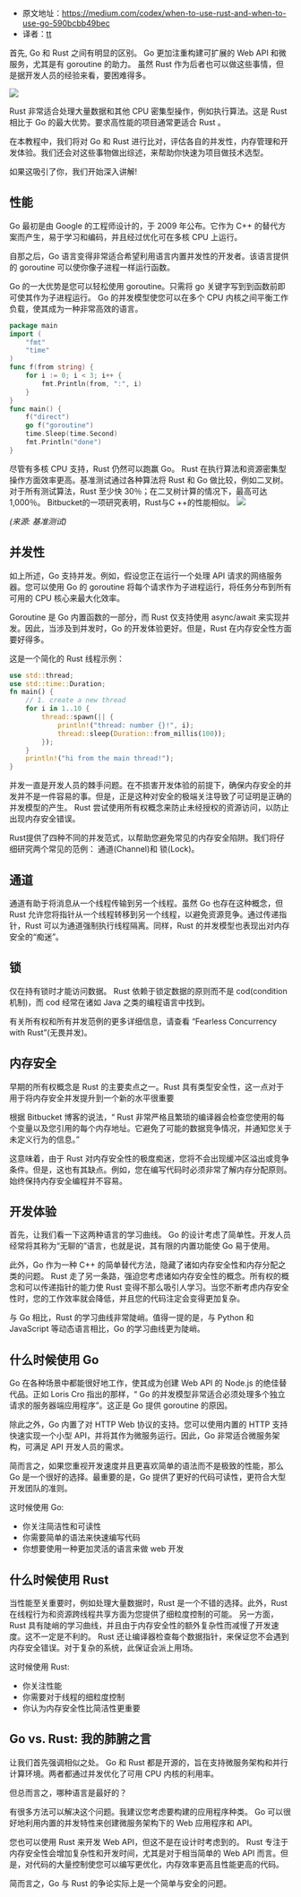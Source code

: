 - 原文地址：https://medium.com/codex/when-to-use-rust-and-when-to-use-go-590bcbb49bec
- 译者：[tt](https://github.com/1-st)

首先, Go 和 Rust 之间有明显的区别。 Go 更加注重构建可扩展的 Web API 和微服务，尤其是有 goroutine 的助力。 虽然 Rust 作为后者也可以做这些事情，但是据开发人员的经验来看，要困难得多。


![](../static/images/w12_When_To_Use_Rust_And_When_To_Use_Go/go_vs_rust.jpg)

Rust 非常适合处理大量数据和其他 CPU 密集型操作，例如执行算法。这是 Rust 相比于 Go 的最大优势。要求高性能的项目通常更适合 Rust 。

在本教程中，我们将对 Go 和 Rust 进行比对，评估各自的并发性，内存管理和开发体验。我们还会对这些事物做出综述，来帮助你快速为项目做技术选型。

如果这吸引了你，我们开始深入讲解!

## 性能
Go 最初是由 Google 的工程师设计的，于 2009 年公布。它作为 C++ 的替代方案而产生，易于学习和编码，并且经过优化可在多核 CPU 上运行。

自那之后，Go 语言变得非常适合希望利用语言内置并发性的开发者。该语言提供的 goroutine 可以使你像子进程一样运行函数。

Go 的一大优势是您可以轻松使用 goroutine。只需将 go 关键字写到到函数前即可使其作为子进程运行。 Go 的并发模型使您可以在多个 CPU 内核之间平衡工作负载，使其成为一种非常高效的语言。
```go
package main
import (
	"fmt"
	"time"
)
func f(from string) {
	for i := 0; i < 3; i++ {
		fmt.Println(from, ":", i)
	}
}
func main() {
	f("direct")
	go f("goroutine")
	time.Sleep(time.Second)
	fmt.Println("done")
}
```

尽管有多核 CPU 支持，Rust 仍然可以跑赢 Go。 Rust 在执行算法和资源密集型操作方面效率更高。基准测试通过各种算法将 Rust 和 Go 做比较，例如二叉树。对于所有测试算法，Rust 至少快 30％；在二叉树计算的情况下，最高可达 1,000％。
Bitbucket的一项研究表明，Rust与C ++的性能相似。
![](../static/images/w12_When_To_Use_Rust_And_When_To_Use_Go/benchmark.png)

*(来源: 基准测试)*

## 并发性
如上所述，Go 支持并发。例如，假设您正在运行一个处理 API 请求的网络服务器。您可以使用 Go 的 goroutine 将每个请求作为子进程运行，将任务分布到所有可用的 CPU 核心来最大化效率。

Goroutine 是 Go 内置函数的一部分，而 Rust 仅支持使用 async/await 来实现并发。因此，当涉及到并发时，Go 的开发体验更好。但是，Rust 在内存安全性方面要好得多。

这是一个简化的 Rust 线程示例：

```rust
use std::thread;
use std::time::Duration;
fn main() {
    // 1. create a new thread
    for i in 1..10 {
        thread::spawn(|| {
            println!("thread: number {}!", i);
            thread::sleep(Duration::from_millis(100));
        });
    }
    println!("hi from the main thread!");
}
```
并发一直是开发人员的棘手问题。在不损害开发体验的前提下，确保内存安全的并发并不是一件容易的事。但是，正是这种对安全的极端关注导致了可证明是正确的并发模型的产生。 Rust 尝试使用所有权概念来防止未经授权的资源访问，以防止出现内存安全错误。

Rust提供了四种不同的并发范式，以帮助您避免常见的内存安全陷阱。我们将仔细研究两个常见的范例： 通道(Channel)和 锁(Lock)。

## 通道
通道有助于将消息从一个线程传输到另一个线程。虽然 Go 也存在这种概念，但 Rust 允许您将指针从一个线程转移到另一个线程，以避免资源竞争。通过传递指针，Rust 可以为通道强制执行线程隔离。同样，Rust 的并发模型也表现出对内存安全的“痴迷”。

## 锁
仅在持有锁时才能访问数据。 Rust 依赖于锁定数据的原则而不是 cod(condition机制)，而 cod 经常在诸如 Java 之类的编程语言中找到。

有关所有权和所有并发范例的更多详细信息，请查看 “Fearless Concurrency with Rust”(无畏并发)。

## 内存安全
早期的所有权概念是 Rust 的主要卖点之一。Rust 具有类型安全性，这一点对于用于将内存安全并发提升到一个新的水平很重要

根据 Bitbucket 博客的说法，“ Rust 非常严格且繁琐的编译器会检查您使用的每个变量以及您引用的每个内存地址。它避免了可能的数据竞争情况，并通知您关于未定义行为的信息。”

这意味着，由于 Rust 对内存安全性的极度痴迷，您将不会出现缓冲区溢出或竞争条件。但是，这也有其缺点。例如，您在编写代码时必须非常了解内存分配原则。始终保持内存安全编程并不容易。

## 开发体验
首先，让我们看一下这两种语言的学习曲线。 Go 的设计考虑了简单性。开发人员经常将其称为“无聊的”语言，也就是说，其有限的内置功能使 Go 易于使用。

此外，Go 作为一种 C++ 的简单替代方法，隐藏了诸如内存安全性和内存分配之类的问题。 Rust 走了另一条路，强迫您考虑诸如内存安全性的概念。所有权的概念和可以传递指针的能力使 Rust 变得不那么吸引人学习。当您不断考虑内存安全性时，您的工作效率就会降低，并且您的代码注定会变得更加复杂。

与 Go 相比，Rust 的学习曲线非常陡峭。值得一提的是，与 Python 和 JavaScript 等动态语言相比，Go 的学习曲线更为陡峭。

## 什么时候使用 Go
Go 在各种场景中都能很好地工作，使其成为创建 Web API 的 Node.js 的绝佳替代品。正如 Loris Cro 指出的那样，“ Go 的并发模型非常适合必须处理多个独立请求的服务器端应用程序”。这正是 Go 提供 goroutine 的原因。

除此之外，Go 内置了对 HTTP Web 协议的支持。您可以使用内置的 HTTP 支持快速实现一个小型 API，并将其作为微服务运行。因此，Go 非常适合微服务架构，可满足 API 开发人员的需求。

简而言之，如果您重视开发速度并且更喜欢简单的语法而不是极致的性能，那么 Go 是一个很好的选择。最重要的是，Go 提供了更好的代码可读性，更符合大型开发团队的准则。

这时候使用 Go:
* 你关注简洁性和可读性
* 你需要简单的语法来快速编写代码
* 你想要使用一种更加灵活的语言来做 web 开发

## 什么时候使用 Rust
当性能至关重要时，例如处理大量数据时，Rust 是一个不错的选择。此外，Rust 在线程行为和资源跨线程共享方面为您提供了细粒度控制的可能。
另一方面，Rust 具有陡峭的学习曲线，并且由于内存安全性的额外复杂性而减慢了开发速度。这不一定是不利的。 Rust 还让编译器检查每个数据指针，来保证您不会遇到内存安全错误。对于复杂的系统，此保证会派上用场。

这时候使用 Rust:
* 你关注性能
* 你需要对于线程的细粒度控制
* 你认为内存安全性比简洁性更重要

## Go vs. Rust: 我的肺腑之言
让我们首先强调相似之处。 Go 和 Rust 都是开源的，旨在支持微服务架构和并行计算环境。两者都通过并发优化了可用 CPU 内核的利用率。

但总而言之，哪种语言是最好的？

有很多方法可以解决这个问题。我建议您考虑要构建的应用程序种类。 Go 可以很好地利用内置的并发特性来创建微服务架构下的 Web 应用程序和 API。

您也可以使用 Rust 来开发 Web API，但这不是在设计时考虑到的。 Rust 专注于内存安全性会增加复杂性和开发时间，尤其是对于相当简单的 Web API 而言。但是，对代码的大量控制使您可以编写更优化，内存效率更高且性能更高的代码。

简而言之，Go 与 Rust 的争论实际上是一个简单与安全的问题。